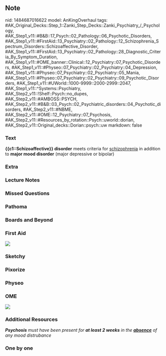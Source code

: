 ## Note
nid: 1484687016622
model: AnKingOverhaul
tags: #AK_Original_Decks::Step_1::Zanki_Step_Decks::Zanki_Psychiatry_/_Psychology, #AK_Step1_v11::#B&B::17_Psych::02_Pathology::06_Psychotic_Disorders, #AK_Step1_v11::#FirstAid::13_Psychiatry::02_Pathology::12_Schizophrenia_Spectrum_Disorders::Schizoaffective_Disorder, #AK_Step1_v11::#FirstAid::13_Psychiatry::02_Pathology::28_Diagnostic_Criteria_By_Symptom_Duration, #AK_Step1_v11::#OME_banner::Clinical::12_Psychiatry::07_Psychotic_Disorders, #AK_Step1_v11::#Physeo::07_Psychiatry::02_Psychiatry::04_Depression, #AK_Step1_v11::#Physeo::07_Psychiatry::02_Psychiatry::05_Mania, #AK_Step1_v11::#Physeo::07_Psychiatry::02_Psychiatry::09_Psychotic_Disorders, #AK_Step1_v11::#UWorld::1000-9999::2000-2999::2047, #AK_Step1_v11::^Systems::Psychiatry, #AK_Step2_v11::!Shelf::Psych::no_dupes, #AK_Step2_v11::#AMBOSS::PSYCH, #AK_Step2_v11::#B&B::03_Psych::02_Psychiatric_disorders::04_Psychotic_disorders, #AK_Step2_v11::#NBME, #AK_Step2_v11::#OME::12_Psychiatry::07_Psychosis, #AK_Step2_v11::#Resources_by_rotation::Psych::uworld::dorian, #AK_Step2_v11::Original_decks::Dorian::psych::uw
markdown: false

### Text
<div>
  <b>{{c1::Schizoaffective}} disorder</b> meets criteria for
  <u>schizophrenia</u> in addition to <b>major mood disorder</b>
  (major depressive or bipolar)
</div>

### Extra


### Lecture Notes


### Missed Questions


### Pathoma


### Boards and Beyond


### First Aid
<img src="tmpxnb3_6.png">

### Sketchy


### Pixorize


### Physeo


### OME
<div class="ome-widget">
  <a href=
  "https://onlinemeded.org/spa/psychiatry/psychotic-disorders/acquire?ref=anki">
  <img src="_OME_AnkiFlashcards_Lesson_6.png"></a>
</div>

### Additional Resources
<i><b>Psychosis</b> must have been present for <b>at least 2
weeks</b> in the <b><u>absence</u></b> of any mood distrubance</i>

### One by one

